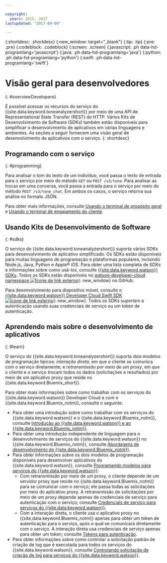```yaml
---

copyright:
  years: 2015, 2017
lastupdated: "2017-09-09"

---
```


{:shortdesc: .shortdesc}
{:new_window: target="_blank"}
{:tip: .tip}
{:pre: .pre}
{:codeblock: .codeblock}
{:screen: .screen}
{:javascript: .ph data-hd-programlang='javascript'}
{:java: .ph data-hd-programlang='java'}
{:python: .ph data-hd-programlang='python'}
{:swift: .ph data-hd-programlang='swift'}

# Visão geral para desenvolvedores
{: #overviewDevelopers}

É possível acessar os recursos do serviço do {{site.data.keyword.toneanalyzershort}} por meio de uma API de Representational State Transfer (REST) de HTTP. Vários Kits de Desenvolvimento de Software (SDKs) também estão disponíveis para simplificar o desenvolvimento de aplicativos em várias linguagens e ambientes. As seções a seguir fornecem uma visão geral de desenvolvimento de aplicativos com o serviço.
{: shortdesc}

## Programando com o serviço
{: #programming}

Para analisar o tom do texto de um indivíduo, você passa o texto de entrada para o serviço por meio do método `GET` ou `POST /v3/tone`. Para analisar as trocas em uma conversa, você passa a entrada para o serviço por meio do método `POST /v3/tone_chat`. Em ambos os casos, o serviço retorna sua análise no formato JSON.

Para obter mais informações, consulte [Usando o terminal de propósito geral](/docs/services/tone-analyzer/using-tone.html) e [Usando o terminal de engajamento do cliente](/docs/services/tone-analyzer/using-tone-chat.html).

## Usando Kits de Desenvolvimento de Software
{: #sdks}

O serviço do {{site.data.keyword.toneanalyzershort}} suporta vários SDKs para desenvolvimento de aplicativo simplificado. Os SDKs estão disponíveis para muitas linguagens de programação e plataformas populares, incluindo Node.js, Java, Python e Apple&reg; iOS. Para obter uma lista completa de SDKs e informações sobre como usá-los, consulte [{{site.data.keyword.watson}} SDKs](/docs/services/watson/getting-started-sdks.html). Todos os SDKs estão disponíveis no [watson-developer-cloud namespace ![Ícone de link externo](../../icons/launch-glyph.svg "Ícone de link externo")](https://github.com/watson-developer-cloud){: new_window} no GitHub.

Para desenvolvimento para dispositivo móvel, consulte o [{{site.data.keyword.watson}} Developer Cloud Swift SDK ![Ícone de link externo](../../icons/launch-glyph.svg "Ícone de link externo")](https://github.com/watson-developer-cloud/swift-sdk){: new_window}. Todos os SDKs suportam a autenticação usando suas credenciais de serviço ou um token de autenticação.

## Aprendendo mais sobre o desenvolvimento de aplicativos
{: #learn}

O serviço do {{site.data.keyword.toneanalyzershort}} suporta dois modelos de programação típicos: *interação direta*, em que o cliente se comunica com o serviço diretamente; e *retransmissão por meio de um proxy*, em que o cliente e o serviço trocam todos os dados (solicitações e resultados) por meio de um aplicativo proxy que reside no {{site.data.keyword.Bluemix_short}}.

Para obter mais informações sobre como trabalhar com os serviços do {{site.data.keyword.watson}} Developer Cloud e com o {{site.data.keyword.Bluemix_notm}}, consulte o seguinte:

-   Para obter uma introdução sobre como trabalhar com os serviços do {{site.data.keyword.watson}} e o {{site.data.keyword.Bluemix_notm}}, consulte [Introdução ao {{site.data.keyword.watson}} e ao {{site.data.keyword.Bluemix_notm}}](/docs/services/watson/index.html).
-   Para obter uma introdução independente de linguagem para o desenvolvimento de serviços do {{site.data.keyword.watson}} no {{site.data.keyword.Bluemix_notm}}, consulte [Abordagens de desenvolvimento do {{site.data.keyword.Bluemix_notm}}](/docs/services/watson/getting-started-bluemix.html).
-   Para obter informações sobre os dois modelos de programação disponíveis para desenvolver aplicativos do {{site.data.keyword.watson}}, consulte [Programando modelos para serviços do {{site.data.keyword.watson}}](/docs/services/watson/getting-started-develop.html):
    -   Com retransmissão por meio de um proxy, o cliente depende de um servidor proxy que reside no {{site.data.keyword.Bluemix_notm}} para se comunicar com o serviço; ele passa todas as solicitações por meio do aplicativo proxy. A retransmissão de solicitações por meio de um proxy depende apenas de credenciais de serviço para autenticação com o serviço; consulte [Credenciais de serviço para serviços do {{site.data.keyword.watson}}](/docs/services/watson/getting-started-credentials.html).
    -   Com a interação direta, o cliente usa o aplicativo proxy no {{site.data.keyword.Bluemix_notm}} apenas para obter um token de autenticação para o serviço, após o qual se comunicará diretamente com o serviço. A interação direta usa credenciais de serviço apenas para obter um token; consulte [Tokens para autenticação](/docs/services/watson/getting-started-tokens.html).
-   Para obter informações sobre como controlar a solicitação padrão de criação de log que é executada para todos os serviços do {{site.data.keyword.watson}}, consulte [Controlando solicitação de criação de log para serviços do {{site.data.keyword.watson}}](/docs/services/watson/getting-started-logging.html).
